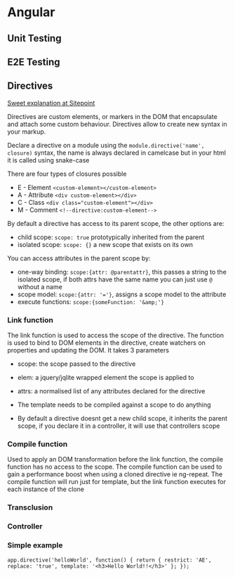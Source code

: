 # Angular
## Unit Testing

## E2E Testing

## Directives
[Sweet explanation at Sitepoint](http://www.sitepoint.com/practical-guide-angularjs-directives-part-two/)

Directives are custom elements, or markers in the DOM that encapsulate and attach some custom behaviour. Directives allow to create new syntax in your markup.

Declare a directive on a module using the `module.directive('name', closure)` syntax, the name is always declared in camelcase but in your html it is called using snake-case

There are four types of closures possible
* E - Element `<custom-element></custom-element>`
* A - Attribute `<div custom-element></div>`
* C - Class `<div class="custom-element"></div>`
* M - Comment `<!--directive:custom-element-->`

By default a directive has access to its parent scope, the other options are:
* child scope: `scope: true` prototypically inherited from the parent
* isolated scope: `scope: {}` a new scope that exists on its own

You can access attributes in the parent scope by:
* one-way binding: `scope:{attr: @parentattr}`, this passes a string to the isolated scope, if both attrs have the same name you can just use `@` without a name
* scope model: `scope:{attr: '='}`, assigns a scope model to the attribute
* execute functions: `scope:{someFunction: '&amp;'}`

### Link function
The link function is used to access the scope of the directive. The function is used to bind to DOM elements in the directive, create watchers on properties and updating the DOM.
It takes 3 parameters
* scope: the scope passed to the directive
* elem: a jquery/jqlite wrapped element the scope is applied to
* attrs: a normalised list of any attributes declared for the directive

* The template needs to be compiled against a scope to do anything
* By default a directive doesnt get a new child scope, it inherits the parent scope, if you declare it in a controller, it will use that controllers scope

### Compile function
Used to apply an DOM transformation before the link function, the compile function has no access to the scope. The compile function can be used to gain a performance boost when using a cloned directive ie ng-repeat. The compile function will run just for template, but the link function executes for each instance of the clone

### Transclusion

### Controller

### Simple example
`app.directive('helloWorld', function() {
  return {
      restrict: 'AE',
      replace: 'true',
      template: '<h3>Hello World!!</h3>'
  };
});`
